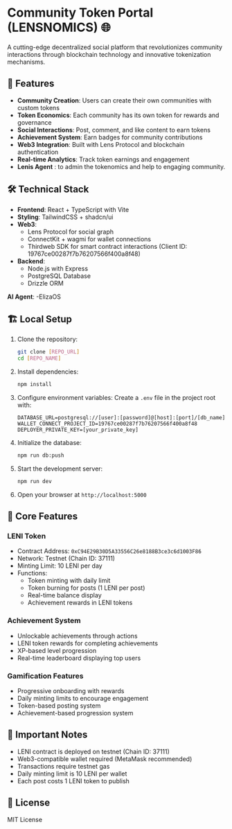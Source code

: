 # Community Token Portal (LENSNOMICS) 🌐

A cutting-edge decentralized social platform that revolutionizes community interactions through blockchain technology and innovative tokenization mechanisms.

## 🚀 Features

- **Community Creation**: Users can create their own communities with custom tokens
- **Token Economics**: Each community has its own token for rewards and governance
- **Social Interactions**: Post, comment, and like content to earn tokens
- **Achievement System**: Earn badges for community contributions
- **Web3 Integration**: Built with Lens Protocol and blockchain authentication
- **Real-time Analytics**: Track token earnings and engagement
- **Lenis Agent** : to admin the tokenomics and help to engaging community.

## 🛠️ Technical Stack

- **Frontend**: React + TypeScript with Vite
- **Styling**: TailwindCSS + shadcn/ui
- **Web3**:
  - Lens Protocol for social graph
  - ConnectKit + wagmi for wallet connections
  - Thirdweb SDK for smart contract interactions (Client ID: 19767ce00287f7b76207566f400a8f48)
- **Backend**:
  - Node.js with Express
  - PostgreSQL Database
  - Drizzle ORM
    
**AI Agent**:
-ElizaOS 
## 🏗️ Local Setup

1. Clone the repository:
   ```bash
   git clone [REPO_URL]
   cd [REPO_NAME]
   ```

2. Install dependencies:
   ```bash
   npm install
   ```

3. Configure environment variables:
   Create a `.env` file in the project root with:
   ```env
   DATABASE_URL=postgresql://[user]:[password]@[host]:[port]/[db_name]
   WALLET_CONNECT_PROJECT_ID=19767ce00287f7b76207566f400a8f48
   DEPLOYER_PRIVATE_KEY=[your_private_key]
   ```

4. Initialize the database:
   ```bash
   npm run db:push
   ```

5. Start the development server:
   ```bash
   npm run dev
   ```

6. Open your browser at `http://localhost:5000`

## 🔑 Core Features

### LENI Token
- Contract Address: `0xC94E29B30D5A33556C26e8188B3ce3c6d1003F86`
- Network: Testnet (Chain ID: 37111)
- Minting Limit: 10 LENI per day
- Functions:
  - Token minting with daily limit
  - Token burning for posts (1 LENI per post)
  - Real-time balance display
  - Achievement rewards in LENI tokens

### Achievement System
- Unlockable achievements through actions
- LENI token rewards for completing achievements
- XP-based level progression
- Real-time leaderboard displaying top users

### Gamification Features
- Progressive onboarding with rewards
- Daily minting limits to encourage engagement
- Token-based posting system
- Achievement-based progression system

## 📝 Important Notes

- LENI contract is deployed on testnet (Chain ID: 37111)
- Web3-compatible wallet required (MetaMask recommended)
- Transactions require testnet gas
- Daily minting limit is 10 LENI per wallet
- Each post costs 1 LENI token to publish


## 📄 License

MIT License
